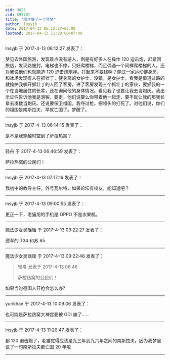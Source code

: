```yaml
---
aid: 9025
zid: 695701
title: "刚才做了一个怪梦"
author: lnsyjb
date: 2017-04-13 06:12:27+07:00
lastmod: 2017-04-13 11:20:00+07:00
---
```


lnsyjb 于 2017-4-13 06:12:27 发表了：

梦见去外国旅游，发现景点没有游人，倒是有好多人在操作 120 迫击炮，赶紧回旅店，发现路被封，电梯也不停，只好爬楼梯，而且偶遇一个同样爬楼梯的人。还对我说他们也就能造 120 迫击炮炮弹。打起来不要钱啊？穿过一家运动健身房，和冰场发现有人在抓壮丁，健身房的女护士，没错，是女护士，看我是借道过路的就掩护我躲开抓壮丁的人回了客房，进了客房发现三个抓壮丁的家伙，要抓我的一个在当地居住的长辈，还在询问他的身体情况。看见我了也要让我去当炮灰。我出示证件告诉他我是游客，要走，他们说要么你带着他一起走，要不就让我的那我长辈去凑数当炮灰。还说要保卫祖国。我夺过枪，把领头的打死了。对他们说，你们的祖国是南斯拉夫，早就亡国了。梦醒了。

---

lnsyjb 于 2017-4-13 06:14:15 发表了：

是不是我穿越时空到了萨拉热窝？

---

轻舟 于 2017-4-13 06:46:59 发表了：

萨拉热窝的公民们！

---

lnsyjb 于 2017-4-13 07:17:16 发表了：

我初中的教导主任，外号瓦尔特，如果论坛有校友，能知道吧？

---

lnsyjb 于 2017-4-13 09:00:55 发表了：

更正一下，老猫用的手机是 OPPO 不是水果机。

---

魔法少女吴瑶瑶 于 2017-4-13 09:22:27 发表了：

德军的 T34 和苏 85

---

魔法少女吴瑶瑶 于 2017-4-13 09:22:46 发表了：

> 轻舟 发表于 2017-4-13 06:46
>
> 萨拉热窝的公民们！

如果当时德国人开枪会怎么办?

---

yurikhan 于 2017-4-13 10:09:06 发表了：

也可能是萨拉热窝大神宫要被 GDI 崩了……

---

lnsyjb 于 2017-4-13 11:20:47 发表了：

都 120 迫击炮了，老猫觉得应该是九三年到九六年之间的南斯拉夫。因为我梦里说了一句南斯拉夫都亡国 20 年啦

---

